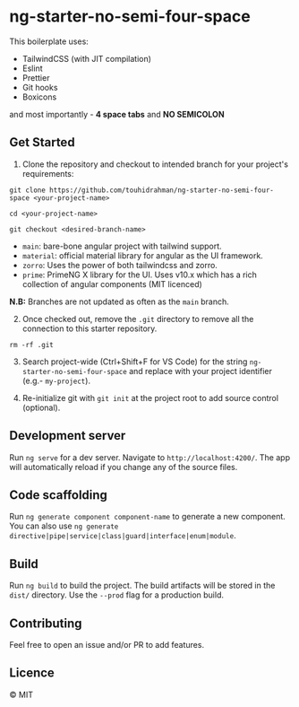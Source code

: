 # ng-starter-no-semi-four-space

This boilerplate uses:

- TailwindCSS (with JIT compilation)
- Eslint
- Prettier
- Git hooks
- Boxicons

and most importantly - **4 space tabs** and **NO SEMICOLON**

## Get Started

1. Clone the repository and checkout to intended branch for your project's requirements:

`git clone https://github.com/touhidrahman/ng-starter-no-semi-four-space <your-project-name>`

`cd <your-project-name>`

`git checkout <desired-branch-name>`

- `main`: bare-bone angular project with tailwind support.
- `material`: official material library for angular as the UI framework.
- `zorro`: Uses the power of both tailwindcss and zorro.
- `prime`: PrimeNG X library for the UI. Uses v10.x which has a rich collection of angular components (MIT licenced)

**N.B:** Branches are not updated as often as the `main` branch.

2. Once checked out, remove the `.git` directory to remove all the connection to this starter repository.

`rm -rf .git`

3. Search project-wide (Ctrl+Shift+F for VS Code) for the string `ng-starter-no-semi-four-space` and replace with your project identifier (e.g.- `my-project`).

4. Re-initialize git with `git init` at the project root to add source control (optional).

## Development server

Run `ng serve` for a dev server. Navigate to `http://localhost:4200/`. The app will automatically reload if you change any of the source files.

## Code scaffolding

Run `ng generate component component-name` to generate a new component. You can also use `ng generate directive|pipe|service|class|guard|interface|enum|module`.

## Build

Run `ng build` to build the project. The build artifacts will be stored in the `dist/` directory. Use the `--prod` flag for a production build.

## Contributing

Feel free to open an issue and/or PR to add features.

## Licence
&copy; MIT
